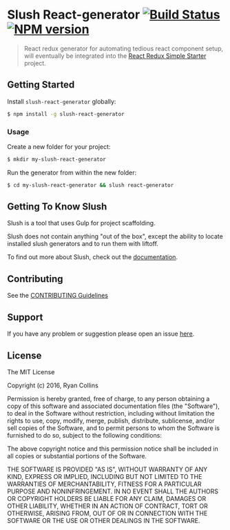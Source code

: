 # Slush React-generator [![Build Status](https://secure.travis-ci.org/ryanccollins/slush-react-generator.png?branch=master)](https://travis-ci.org/ryanccollins/slush-react-generator) [![NPM version](https://badge-me.herokuapp.com/api/npm/slush-react-generator.png)](http://badges.enytc.com/for/npm/slush-react-generator)

> React redux generator for automating tedious react component setup, will eventually be integrated into the [React Redux Simple Starter](https://github.com/RyanCCollins/react-redux-simple-starter) project.


## Getting Started

Install `slush-react-generator` globally:

```bash
$ npm install -g slush-react-generator
```

### Usage

Create a new folder for your project:

```bash
$ mkdir my-slush-react-generator
```

Run the generator from within the new folder:

```bash
$ cd my-slush-react-generator && slush react-generator
```

## Getting To Know Slush

Slush is a tool that uses Gulp for project scaffolding.

Slush does not contain anything "out of the box", except the ability to locate installed slush generators and to run them with liftoff.

To find out more about Slush, check out the [documentation](https://github.com/slushjs/slush).

## Contributing

See the [CONTRIBUTING Guidelines](https://github.com/ryanccollins/slush-react-generator/blob/master/CONTRIBUTING.md)

## Support
If you have any problem or suggestion please open an issue [here](https://github.com/ryanccollins/slush-react-generator/issues).

## License 

The MIT License

Copyright (c) 2016, Ryan Collins

Permission is hereby granted, free of charge, to any person
obtaining a copy of this software and associated documentation
files (the "Software"), to deal in the Software without
restriction, including without limitation the rights to use,
copy, modify, merge, publish, distribute, sublicense, and/or sell
copies of the Software, and to permit persons to whom the
Software is furnished to do so, subject to the following
conditions:

The above copyright notice and this permission notice shall be
included in all copies or substantial portions of the Software.

THE SOFTWARE IS PROVIDED "AS IS", WITHOUT WARRANTY OF ANY KIND,
EXPRESS OR IMPLIED, INCLUDING BUT NOT LIMITED TO THE WARRANTIES
OF MERCHANTABILITY, FITNESS FOR A PARTICULAR PURPOSE AND
NONINFRINGEMENT. IN NO EVENT SHALL THE AUTHORS OR COPYRIGHT
HOLDERS BE LIABLE FOR ANY CLAIM, DAMAGES OR OTHER LIABILITY,
WHETHER IN AN ACTION OF CONTRACT, TORT OR OTHERWISE, ARISING
FROM, OUT OF OR IN CONNECTION WITH THE SOFTWARE OR THE USE OR
OTHER DEALINGS IN THE SOFTWARE.


